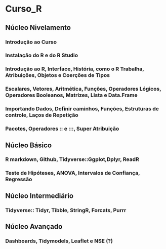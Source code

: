# Curso_R

## Núcleo Nivelamento

### Introdução ao Curso

### Instalação do R e do R Studio

### Introdução ao R, Interface, História, como o R Trabalha, Atribuições, Objetos e Coerções de Tipos

### Escalares, Vetores, Aritmética, Funções, Operadores Lógicos, Operadores Booleanos, Matrizes, Lista e Data.Frame

### Importando Dados, Definir caminhos, Funções, Estruturas de controle, Laços de Repetição

### Pacotes, Operadores :: e :::, Super Atribuição

## Núcleo Básico

### R markdown, Github, Tidyverse::Ggplot,Dplyr, ReadR

### Teste de Hipóteses, ANOVA, Intervalos de Confiança, Regressão

## Núcleo Intermediário

### Tidyverse:: Tidyr, Tibble, StringR, Forcats, Purrr

## Núcleo Avançado

### Dashboards, Tidymodels, Leaflet e NSE (?)

